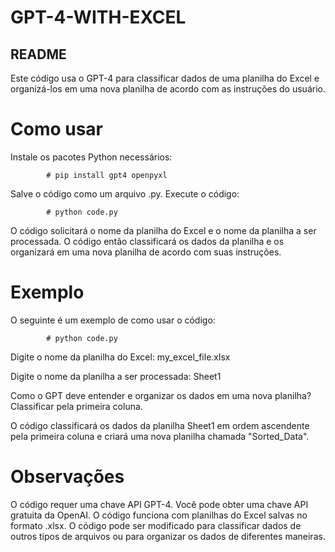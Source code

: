 # GPT-4-WITH-EXCEL
## README
Este código usa o GPT-4 para classificar dados de uma planilha do Excel e organizá-los em uma nova planilha de acordo com as instruções do usuário.

# Como usar

Instale os pacotes Python necessários:

            # pip install gpt4 openpyxl
           
Salve o código como um arquivo .py.
Execute o código:

            # python code.py
            
O código solicitará o nome da planilha do Excel e o nome da planilha a ser processada.
O código então classificará os dados da planilha e os organizará em uma nova planilha de acordo com suas instruções.

             
# Exemplo

O seguinte é um exemplo de como usar o código:

            # python code.py

Digite o nome da planilha do Excel: my_excel_file.xlsx
           
Digite o nome da planilha a ser processada: Sheet1
  
Como o GPT deve entender e organizar os dados em uma nova planilha? Classificar pela primeira coluna.

O código classificará os dados da planilha Sheet1 em ordem ascendente pela primeira coluna e criará uma nova planilha chamada "Sorted_Data".
            
# Observações
O código requer uma chave API GPT-4. Você pode obter uma chave API gratuita da OpenAI.
O código funciona com planilhas do Excel salvas no formato .xlsx.
O código pode ser modificado para classificar dados de outros tipos de arquivos ou para organizar os dados de diferentes maneiras.
